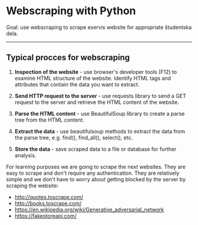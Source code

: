 # Webscraping with Python

Goal: use webscraping to scrape eservis website for appropriate študentska dela.

---

## Typical procces for webscraping

1. **Inspection of the website** - use browser's developer tools (F12) to examine HTML structure of
the website. Identify HTML tags and attributes that contain the data you want to extract.

2. **Send HTTP request to the server** - use requests library to send a GET request to the server and
retrieve the HTML content of the website.

3. **Parse the HTML content** - use BeautifulSoup library to create a parse tree from the HTML content.

4. **Extract the data** - use beautifulsoup methods to extract the data from the parse tree, e.g. find(),
find_all(), select(), etc.

5. **Store the data** - save scraped data to a file or database for further analysis.

For learning purposes we are going to scrape the next websites. They are easy to scrape and don't 
require any authentication. They are relatively simple and we don't have to worry about getting
blocked by the server by scraping the website:
* http://quotes.toscrape.com/
* http://books.toscrape.com/
* https://en.wikipedia.org/wiki/Generative_adversarial_network
* https://fakestoreapi.com/
